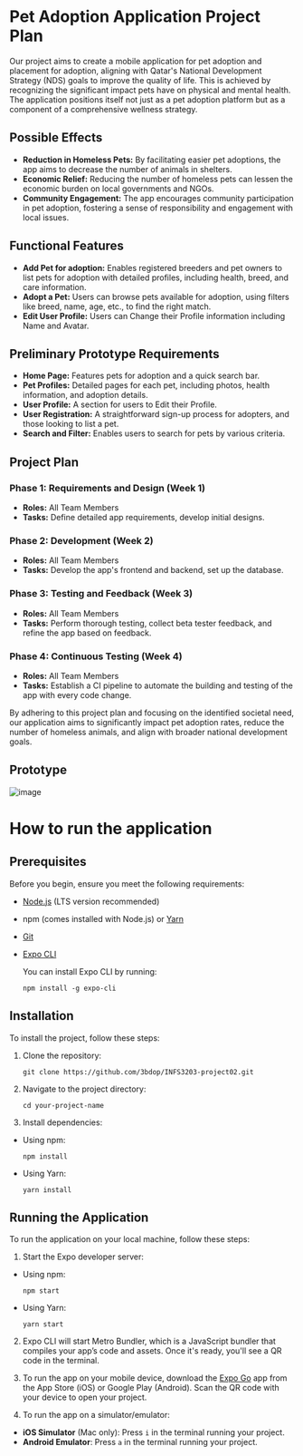 # Pet Adoption Application Project Plan

Our project aims to create a mobile application for pet adoption and placement for adoption, aligning with Qatar's National Development Strategy (NDS) goals to improve the quality of life. This is achieved by recognizing the significant impact pets have on physical and mental health. The application positions itself not just as a pet adoption platform but as a component of a comprehensive wellness strategy.

## Possible Effects

- **Reduction in Homeless Pets:** By facilitating easier pet adoptions, the app aims to decrease the number of animals in shelters.
- **Economic Relief:** Reducing the number of homeless pets can lessen the economic burden on local governments and NGOs.
- **Community Engagement:** The app encourages community participation in pet adoption, fostering a sense of responsibility and engagement with local issues.

## Functional Features

- **Add Pet for adoption:** Enables registered breeders and pet owners to list pets for adoption with detailed profiles, including health, breed, and care information.
- **Adopt a Pet:** Users can browse pets available for adoption, using filters like breed, name, age, etc., to find the right match.
- **Edit User Profile:** Users can Change their Profile information including Name and Avatar.

## Preliminary Prototype Requirements

- **Home Page:** Features pets for adoption and a quick search bar.
- **Pet Profiles:** Detailed pages for each pet, including photos, health information, and adoption details.
- **User Profile:** A section for users to Edit their Profile.
- **User Registration:** A straightforward sign-up process for adopters, and those looking to list a pet.
- **Search and Filter:** Enables users to search for pets by various criteria.

## Project Plan

### Phase 1: Requirements and Design (Week 1)
- **Roles:** All Team Members
- **Tasks:** Define detailed app requirements, develop initial designs.

### Phase 2: Development (Week 2)
- **Roles:** All Team Members
- **Tasks:** Develop the app's frontend and backend, set up the database.

### Phase 3: Testing and Feedback (Week 3)
- **Roles:** All Team Members
- **Tasks:** Perform thorough testing, collect beta tester feedback, and refine the app based on feedback.

### Phase 4: Continuous Testing (Week 4)
- **Roles:** All Team Members
- **Tasks:** Establish a CI pipeline to automate the building and testing of the app with every code change.

By adhering to this project plan and focusing on the identified societal need, our application aims to significantly impact pet adoption rates, reduce the number of homeless animals, and align with broader national development goals.

## Prototype
![image](https://github.com/3bdop/INFS3203-project02/assets/158258229/d625336d-d1eb-41eb-97a3-3cc7228f95e3)


# How to run the application

## Prerequisites
Before you begin, ensure you meet the following requirements:
- [Node.js](https://nodejs.org/en/) (LTS version recommended)
- npm (comes installed with Node.js) or [Yarn](https://yarnpkg.com/)
- [Git](https://git-scm.com/)
- [Expo CLI](https://docs.expo.dev/get-started/installation/)
  
  You can install Expo CLI by running:
  ```
  npm install -g expo-cli
  ```
  
## Installation

To install the project, follow these steps:

1. Clone the repository:
   
   ```
   git clone https://github.com/3bdop/INFS3203-project02.git
   ```
3. Navigate to the project directory:
   
   ```
   cd your-project-name
   ```
3. Install dependencies:
   
- Using npm:
  ```
  npm install
  ```

- Using Yarn:
  ```
  yarn install
  ```

## Running the Application

To run the application on your local machine, follow these steps:

1. Start the Expo developer server:
   
- Using npm:
  
  ```
  npm start
  ```
- Using Yarn:
  
  ```
  yarn start
  ```
2. Expo CLI will start Metro Bundler, which is a JavaScript bundler that compiles your app’s code and assets. Once it's ready, you'll see a QR code in the terminal.

3. To run the app on your mobile device, download the [Expo Go](https://expo.dev/client) app from the App Store (iOS) or Google Play (Android). Scan the QR code with your device to open your project.

4. To run the app on a simulator/emulator:
- **iOS Simulator** (Mac only):
  Press `i` in the terminal running your project.
- **Android Emulator**:
  Press `a` in the terminal running your project.




